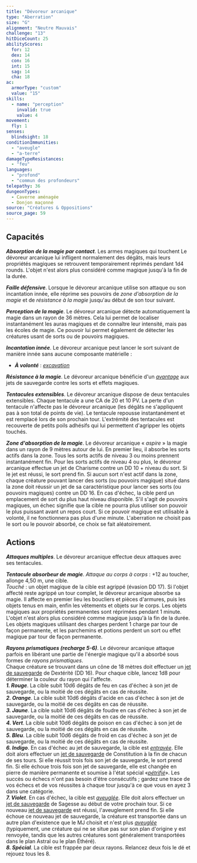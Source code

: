 ```yaml
---
title: "Dévoreur arcanique"
type: "Aberration"
size: "G"
alignment: "Neutre Mauvais"
challenge: "13"
hitDiceCount: 25
abilityScores:
  for: 12
  dex: 14
  con: 16
  int: 15
  sag: 14
  cha: 18
ac: 
  armorType: "custom"
  value: "15"
skills: 
  - name: "perception"
    invalid: true
    value: 4
movement: 
  fly: 1
senses: 
  blindsight: 18
conditionImmunities: 
  - "aveugle"
  - "a-terre"
damageTypeResistances: 
  - "feu"
languages: 
  - "profond"
  - "commun des profondeurs"
telepathy: 36
dungeonTypes:
  - Caverne aménagée
  - Donjon maçonné
source: "Créatures & Oppositions"
source_page: 59
---
```

## Capacités
_**Absorption de la magie par contact**_. Les armes magiques qui touchent Le dévoreur arcanique lui infligent normalement des dégâts, mais leurs propriétés magiques se retrouvent temporairement réprimés pendant 1d4 rounds. L'objet n'est alors plus considéré comme magique jusqu'à la fin de la durée.

_**Faille défensive**_. Lorsque le dévoreur arcanique utilise son attaque ou son incantation innée, elle réprime ses pouvoirs de _zone d'absorption de la magie_ et de _résistance à la magie_ jusqu'au début de son tour suivant.

_**Perception de la magie**_. Le dévoreur arcanique détecte automatiquement la magie dans un rayon de 36 mètres. Cela lui permet de localiser instantanément les auras magiques et de connaître leur intensité, mais pas les écoles de magie. Ce pouvoir lui permet également de détecter les créatures usant de sorts ou de pouvoirs magiques.

_**Incantation innée**_. Le dévoreur arcanique peut lancer le sort suivant de manière innée sans aucune composante matérielle :
* _**À volonté**_ : [_excavation_](/grimoire/excavation)

_**Résistance à la magie**_. Le dévoreur arcanique bénéficie d'un [_avantage_](/utiliser-les-caracteristiques/#avantage-et-desavantage) aux jets de sauvegarde contre les sorts et effets magiques.

_**Tentacules extensibles**_. Le dévoreur arcanique dispose de deux tentacules extensibles. Chaque tentacule a une CA de 20 et 10 PV. La perte d'un tentacule n'affecte pas le dévoreur arcanique (les dégâts ne s'appliquent pas à son total de points de vie). Le tentacule repousse instantanément et est remplacé lors de son prochain tour. L'extrémité des tentacules est recouverte de petits poils adhésifs qui lui permettent d'agripper les objets touchés.

_**Zone d'absorption de la magie**_. Le dévoreur arcanique « _aspire_ » la magie dans un rayon de 9 mètres autour de lui. En premier lieu, il absorbe les sorts actifs dans la zone. Tous les sorts actifs de niveau 3 ou moins prennent instantanément fin. Pour les sorts actifs de niveau 4 ou plus, le dévoreur arcanique effectue un jet de Charisme contre un DD 10 + niveau du sort. Si le jet est réussi, le sort prend fin. Si aucun sort n'est actif dans la zone, chaque créature pouvant lancer des sorts (ou pouvoirs magique) situé dans la zone doit réussir un jet de sa caractéristique pour lancer ses sorts (ou pouvoirs magiques) contre un DD 16. En cas d'échec, la cible perd un emplacement de sort du plus haut niveau disponible. S'il s'agit de pouvoirs magiques, un échec signifie que la cible ne pourra plus utiliser son pouvoir le plus puissant avant un repos court. Si ce pouvoir magique est utilisable à volonté, il ne fonctionnera pas plus d'une minute. L'aberration ne choisit pas le sort ou le pouvoir absorbé, ce choix se fait aléatoirement.

## Actions
_**Attaques multiples**_. Le dévoreur arcanique effectue deux attaques avec ses tentacules.

_**Tentacule absorbeur de magie**_. _Attaque au corps à corps_ : +12 au toucher, allonge 4,50 m, une cible.  
_Touché_ : un objet magique de la cible est agrippé (évasion DD 17). Si l'objet affecté reste agrippé un tour complet, le dévoreur arcanique absorbe sa magie. Il affecte en premier lieu les boucliers et pièces d'armures, puis les objets tenus en main, enfin les vêtements et objets sur le corps. Les objets magiques aux propriétés permanentes sont réprimées pendant 1 minute. L'objet n'est alors plus considéré comme magique jusqu'à la fin de la durée. Les objets magiques utilisant des charges perdent 1 charge par tour de façon permanente, et les parchemins et potions perdent un sort ou effet magique par tour de façon permanente.

_**Rayons prismatiques (recharge 5-6)**_. Le dévoreur arcanique attaque parfois en libérant une partie de l'énergie magique qu'il a absorbé sous formes de _rayons prismatiques_.  
Chaque créature se trouvant dans un cône de 18 mètres doit effectuer un [jet de sauvegarde](/utiliser-les-caracteristiques#jets-de-sauvegarde) de Dextérité (DD 16). Pour chaque cible, lancez 1d8 pour déterminer la couleur du rayon qui l'affecte.  
_**1. Rouge**_. La cible subit 10d6 dégâts de feu en cas d'échec à son jet de sauvegarde, ou la moitié de ces dégâts en cas de réussite.  
_**2. Orange**_. La cible subit 10d6 dégâts d'acide en cas d'échec à son jet de sauvegarde, ou la moitié de ces dégâts en cas de réussite.  
_**3. Jaune**_. La cible subit 10d6 dégâts de foudre en cas d'échec à son jet de sauvegarde, ou la moitié de ces dégâts en cas de réussite.  
_**4. Vert**_. La cible subit 10d6 dégâts de poison en cas d'échec à son jet de sauvegarde, ou la moitié de ces dégâts en cas de réussite.  
_**5. Bleu**_. La cible subit 10d6 dégâts de froid en cas d'échec à son jet de sauvegarde, ou la moitié de ces dégâts en cas de réussite.  
_**6. Indigo**_. En cas d'échec au jet de sauvegarde, la cible est [_entravée_](/gerer-la-sante-du-personnage/#entrave). Elle doit alors effectuer un [jet de sauvegarde](/utiliser-les-caracteristiques#jets-de-sauvegarde) de Constitution à la fin de chacun de ses tours. Si elle réussit trois fois son jet de sauvegarde, le sort prend fin. Si elle échoue trois fois son jet de sauvegarde, elle est changée en pierre de manière permanente et soumise à l'état spécial «[_pétrifié_](/gerer-la-sante-du-personnage/#petrifie)». Les succès ou échecs n'ont pas besoin d'être consécutifs ; gardez une trace de vos échecs et de vos réussites à chaque tour jusqu'à ce que vous en ayez 3 dans une catégorie.  
_**7. Violet**_. En cas d'échec, la cible est [_aveuglée_](/gerer-la-sante-du-personnage/#aveugle). Elle doit alors effectuer un [jet de sauvegarde](/utiliser-les-caracteristiques#jets-de-sauvegarde) de Sagesse au début de votre prochain tour. Si ce nouveau [jet de sauvegarde](/utiliser-les-caracteristiques#jets-de-sauvegarde) est réussi, l'aveuglement prend fin. Si elle échoue ce nouveau jet de sauvegarde, la créature est transportée dans un autre plan d'existence que le MJ choisit et n'est plus [_aveuglée_](/gerer-la-sante-du-personnage/#aveugle) (typiquement, une créature qui ne se situe pas sur son plan d'origine y est renvoyée, tandis que les autres créatures sont généralement transportées dans le plan Astral ou le plan Éthéré).  
_**8. Spécial**_. La cible est frappée par deux rayons. Relancez deux fois le dé et rejouez tous les 8.
